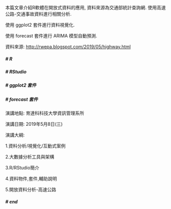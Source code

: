 本篇文章介紹R軟體在開放式資料的應用, 資料來源為交通部統計查詢網. 使用高速公路-交通事故資料進行相關分析.

使用 ggplot2 套件進行資料視覺化.

使用 forecast 套件進行 ARIMA 模型自動預測.

資料來源: http://rwepa.blogspot.com/2019/05/highway.html

##### # R
##### # RStudio
##### # ggplot2 套件
##### # forecast 套件

演講地點: 育達科科技大學資訊管理系所

演講日期: 2019年5月8日(三)

演講大綱:

1.資料分析/視覺化/互動式案例

2.大數據分析工具與架構

3.R/RStudio簡介

4.資料物件,套件,輔助說明

5.開放資料分析-高速公路
##### # end
